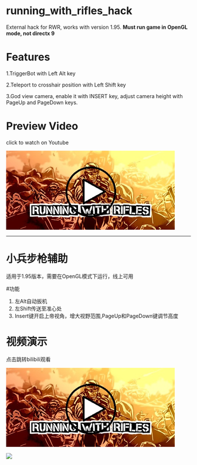 # running_with_rifles_hack
 External hack for RWR, works with version 1.95. **Must run game in OpenGL mode, not directx 9**

# Features
1.TriggerBot with Left Alt key

2.Teleport to crosshair position with Left Shift key

3.God view camera, enable it with INSERT key, adjust camera height with PageUp and PageDown keys.

# Preview Video
click to watch on Youtube

[![IMAGE ALT TEXT](https://github.com/Liuhaixv/running_with_rifles_hack/blob/main/img/header.jpg)](https://youtu.be/nZA2RA42Hi8)

---

# 小兵步枪辅助
适用于1.95版本，需要在OpenGL模式下运行，线上可用

#功能

1. 左Alt自动扳机
2. 左Shift传送至准心处
3. Insert键开启上帝视角，增大视野范围,PageUp和PageDown键调节高度
# 视频演示
点击跳转bilibili观看

[![IMAGE ALT TEXT](https://github.com/Liuhaixv/running_with_rifles_hack/blob/main/img/header.jpg)](https://www.bilibili.com/video/BV15t4y1A7zR/)

![](https://img.shields.io/github/downloads/Liuhaixv/running_with_rifles_hack/total)
